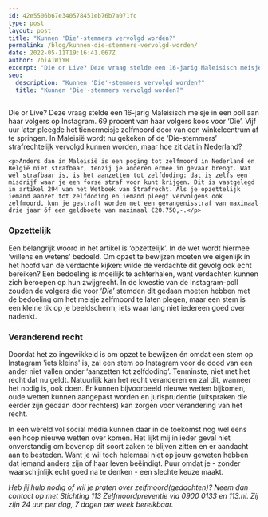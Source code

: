 ```yaml
---
id: 42e5506b67e340578451eb76b7a071fc
type: post
layout: post
title: "Kunnen 'Die'-stemmers vervolgd worden?"
permalink: /blog/kunnen-die-stemmers-vervolgd-worden/
date: 2022-05-11T19:16:41.067Z
author: 7biA1WiYB
excerpt: "Die or Live? Deze vraag stelde een 16-jarig Maleisisch meisje in een poll aan haar volgers op Instagram. 69 procent van haar volgers koos voor ‘Die’. Vijf uur later pleegde het tienermeisje zelfmoord door van een winkelcentrum af te springen. In Maleisië wordt nu gekeken of de ‘Die-stemmers’ strafrechtelijk vervolgd kunnen worden, maar hoe zit dat in Nederland?  "
seo:
  description: "Kunnen 'Die'-stemmers vervolgd worden?"
  title: "Kunnen 'Die'-stemmers vervolgd worden?"
---
```

Die or Live? Deze vraag stelde een 16-jarig Maleisisch meisje in een poll aan haar volgers op Instagram. 69 procent van haar volgers koos voor ‘Die’. Vijf uur later pleegde het tienermeisje zelfmoord door van een winkelcentrum af te springen. In Maleisië wordt nu gekeken of de ‘Die-stemmers’ strafrechtelijk vervolgd kunnen worden, maar hoe zit dat in Nederland?  

    <p>Anders dan in Maleisië is een poging tot zelfmoord in Nederland en België niet strafbaar, tenzij je anderen ermee in gevaar brengt. Wat wél strafbaar is, is het aanzetten tot zelfdoding: dat is zelfs een misdrijf waar je een forse straf voor kunt krijgen. Dit is vastgelegd in artikel 294 van het Wetboek van Strafrecht. Als je opzettelijk iemand aanzet tot zelfdoding en iemand pleegt vervolgens ook zelfmoord, kun je gestraft worden met een gevangenisstraf van maximaal drie jaar óf een geldboete van maximaal €20.750,-.</p>
<h3>Opzettelijk</h3>
<p>Een belangrijk woord in het artikel is ‘opzettelijk’. In de wet wordt hiermee ‘willens en wetens’ bedoeld. Om opzet te bewijzen moeten we eigenlijk ín het hoofd van de verdachte kijken: wilde de verdachte dit gevolg ook echt bereiken? Een bedoeling is moeilijk te achterhalen, want verdachten kunnen zich beroepen op hun zwijgrecht. In de kwestie van de Instagram-poll zouden de volgers die voor ‘<em>Die</em>’ stemden dit gedaan moeten hebben met de bedoeling om het meisje zelfmoord te laten plegen, maar een stem is een kleine tik op je beeldscherm; iets waar lang niet iedereen goed over nadenkt.</p>
<h3>Veranderend recht</h3>
<p>Doordat het zo ingewikkeld is om opzet te bewijzen én omdat een stem op Instagram 'iets kleins' is, zal een stem op Instagram voor de dood van een ander niet vallen onder ‘aanzetten tot zelfdoding’. Tenminste, niet met het recht dat nu geldt. Natuurlijk kan het recht veranderen en zal dit, wanneer het nodig is, ook doen. Er kunnen bijvoorbeeld nieuwe wetten bijkomen, oude wetten kunnen aangepast worden en jurisprudentie (uitspraken die eerder zijn gedaan door rechters) kan zorgen voor verandering van het recht.</p>
<p>In een wereld vol social media kunnen daar in de toekomst nog wel eens een hoop nieuwe wetten over komen. Het lijkt mij in ieder geval niet onverstandig om bovenop dit soort zaken te blijven zitten en er aandacht aan te besteden. Want je wil toch helemaal niet op jouw geweten hebben dat iemand anders zijn of haar leven beëindigt. Puur omdat je - zonder waarschijnlijk echt goed na te denken - een slechte keuze maakt.</p>
<p><em>Heb jij hulp nodig of wil je praten over zelfmoord(gedachten)? Neem dan contact op met Stichting 113 Zelfmoordpreventie via 0900 0133 en 113.nl. Zij zijn 24 uur per dag, 7 dagen per week bereikbaar.</em></p>  
